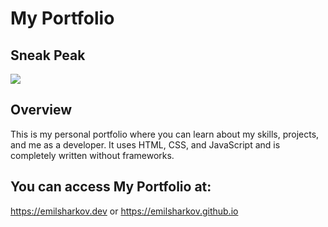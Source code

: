 # My Portfolio

## Sneak Peak
![](https://github.com/emilsharkov/emilsharkov.github.io/blob/main/images/emilportfolio.jpg)

## Overview
This is my personal portfolio where you can learn about my skills, projects, and me as a developer. It uses HTML, CSS, and JavaScript and is completely written without frameworks.

## You can access My Portfolio at:
https://emilsharkov.dev or https://emilsharkov.github.io
